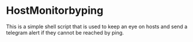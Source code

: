 # HostMonitorbyping
This is a simple shell script that is used to keep an eye on hosts and send a telegram alert if they cannot be reached by ping.
